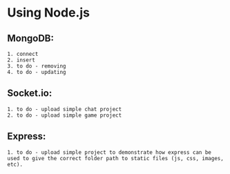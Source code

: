 # Using Node.js

MongoDB:
--------------------------------------------------------------------------------
    1. connect
    2. insert
    3. to do - removing
    4. to do - updating


Socket.io:
--------------------------------------------------------------------------------
    1. to do - upload simple chat project
    2. to do - upload simple game project


Express:
--------------------------------------------------------------------------------
    1. to do - upload simple project to demonstrate how express can be used to give the correct folder path to static files (js, css, images, etc).